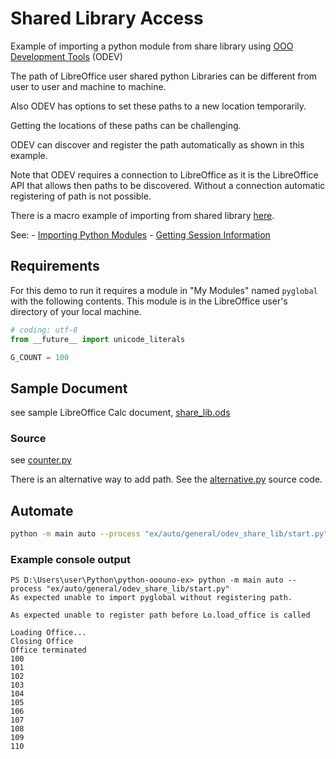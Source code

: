 # Shared Library Access

Example of importing a python module from share library using [OOO Development Tools] (ODEV)

The path of LibreOffice user shared python Libraries can be different from
user to user and machine to machine.

Also ODEV has options to set these paths to a new location temporarily.

Getting the locations of these paths can be challenging.

ODEV can discover and register the path automatically as shown in this example.

Note that ODEV requires a connection to LibreOffice as it is the LibreOffice API
that allows then paths to be discovered. Without a connection automatic registering of path is not possible.

There is a macro example of importing from shared library [here](../../../general/odev_share_lib/).

See:
    - [Importing Python Modules]
    - [Getting Session Information]

## Requirements

For this demo to run it requires a module in "My Modules" named `pyglobal` with the following contents.
This module is in the LibreOffice user's directory of your local machine.

```py
# coding: utf-8
from __future__ import unicode_literals

G_COUNT = 100
```

## Sample Document

see sample LibreOffice Calc document, [share_lib.ods](share_lib.ods)

### Source

see [counter.py](./counter.py)

There is an alternative way to add path. See the [alternative.py](./alternative.py) source code.

## Automate

```sh
python -m main auto --process "ex/auto/general/odev_share_lib/start.py"
```

### Example console output

```text
PS D:\Users\user\Python\python-ooouno-ex> python -m main auto --process "ex/auto/general/odev_share_lib/start.py"
As expected unable to import pyglobal without registering path.

As expected unable to register path before Lo.load_office is called

Loading Office...
Closing Office
Office terminated
100
101
102
103
104
105
106
107
108
109
110
```

[OOO Development Tools]: https://python-ooo-dev-tools.readthedocs.io/en/latest/
[Importing Python Modules]: https://help.libreoffice.org/latest/lo/text/sbasic/python/python_import.html
[Getting Session Information]: https://help.libreoffice.org/latest/lo/text/sbasic/python/python_session.html
